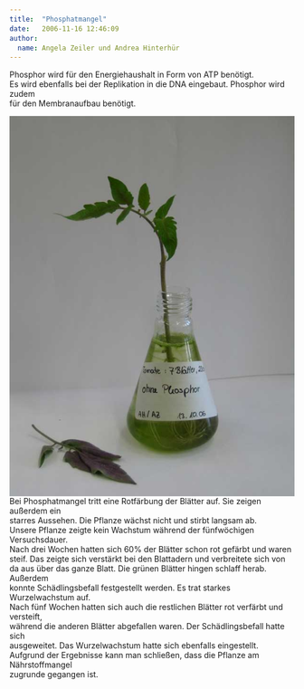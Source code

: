 ```yaml
---
title:  "Phosphatmangel"
date:   2006-11-16 12:46:09
author: 
  name: Angela Zeiler und Andrea Hinterhür
---
```


<p>Phosphor wird für den Energiehaushalt in Form von ATP benötigt. <br />Es wird ebenfalls bei der Replikation in die DNA eingebaut. Phosphor wird zudem <br />für den Membranaufbau benötigt.</p>
<p><img src="/assets/images/Pflanzenversuch/Phosphormangel.jpg" border="0" align="left" />Bei Phosphatmangel tritt eine Rotfärbung der Blätter auf. Sie zeigen außerdem ein<br /> starres Aussehen. Die Pflanze wächst nicht und stirbt langsam ab.<br /> Unsere Pflanze zeigte kein Wachstum während der fünfwöchigen Versuchsdauer.<br /> Nach drei Wochen hatten sich 60% der Blätter schon rot gefärbt und waren<br /> steif. Das zeigte sich verstärkt bei den Blattadern und verbreitete sich von<br /> da aus über das ganze Blatt. Die grünen Blätter hingen schlaff herab. Außerdem<br /> konnte Schädlingsbefall festgestellt werden. Es trat starkes Wurzelwachstum auf.<br /> Nach fünf Wochen hatten sich auch die restlichen Blätter rot verfärbt und versteift,<br /> während die anderen Blätter abgefallen waren. Der Schädlingsbefall hatte sich<br /> ausgeweitet. Das Wurzelwachstum hatte sich ebenfalls eingestellt.<br /> Aufgrund der Ergebnisse kann man schließen, dass die Pflanze am Nährstoffmangel<br /> zugrunde gegangen ist.</p>
